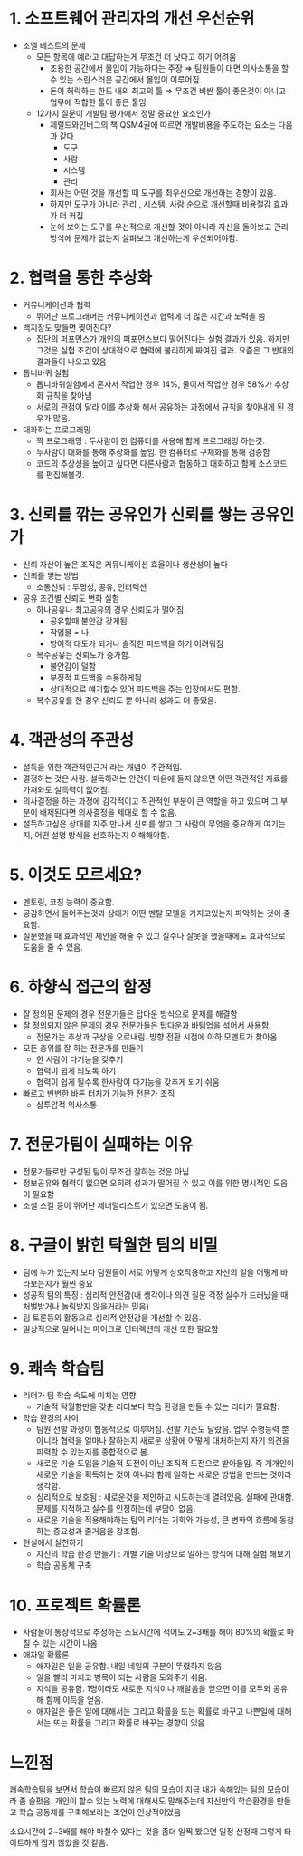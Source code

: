 # 1. 소프트웨어 관리자의 개선 우선순위

- 조엘 테스트의 문제
    - 모든 항목에 예라고 대답하는게 무조건 더 낫다고 하기 어려움
        - 조용한 공간에서 몰입이 가능하다는 주장 ⇒ 팀원들이 대면 의사소통을 할 수 있는 소란스러운 공간에서 몰입이 이루어짐.
        - 돈이 허락하는 한도 내의 최고의 툴 ⇒ 무조건 비싼 툴이 좋은것이 아니고 업무에 적합한 툴이 좋은 툴임
    - 12가지 질문이 개발팀 평가에서 정말 중요한 요소인가
        - 제럴드와인버그의 책 QSM4권에 따르면 개발비용을 주도하는 요소는 다음과 같다
            - 도구
            - 사람
            - 시스템
            - 관리
        - 회사는 어떤 것을 개선할 때 도구를 최우선으로 개선하는 경향이 있음.
        - 하지만 도구가 아니라 관리 , 시스템, 사람 순으로 개선할때 비용절감 효과가 더 커짐
        - 눈에 보이는 도구를 우선적으로 개선할 것이 아니라 자신을 돌아보고 관리 방식에 문제가 없는지 살펴보고 개선하는게 우선되어야함.

# 2. 협력을 통한 추상화

- 커뮤니케이션과 협력
    - 뛰어난 프로그래머는 커뮤니케이션과 협력에 더 많은 시간과 노력을 씀
- 백지장도 맞들면 찢어진다?
    - 집단의 퍼포먼스가 개인의 퍼포먼스보다 떨어진다는 실험 결과가 있음. 하지만 그것은 실험 조건이 상대적으로 협력에 불리하게 짜여진 결과. 요즘은 그 반대의 결과들이 나오고 있음
- 톱니바퀴 실험
    - 톱니바퀴실험에서 혼자서 작업한 경우 14%, 둘이서 작업한 경우 58%가 추상화 규칙을 찾아냄
    - 서로의 관점이 달라 이를 추상화 해서 공유하는 과정에서 규칙을 찾아내게 된 경우가 많음.
- 대화하는 프로그래밍
    - 짝 프로그래밍 : 두사람이 한 컴퓨터를 사용해 함께 프로그래밍 하는것.
    - 두사람이 대화를 통해 추상화를 높임. 한 컴퓨터로 구체화를 통해 검증함
    - 코드의 추상성을 높이고 싶다면 다른사람과 협동하고 대화하고 함께 소스코드를 편집해볼것.

# 3. 신뢰를 깎는 공유인가 신뢰를 쌓는 공유인가

- 신뢰 자산이 높은 조직은 커뮤니케이션 효율이나 생산성이 높다
- 신뢰를 쌓는 방법
    - 소통신뢰 : 투명성, 공유, 인터렉션
- 공유 조건별 신뢰도 변화 실험
    - 하나공유나 최고공유의 경우 신뢰도가 떨어짐
        - 공유할때 불안감 갖게됨.
        - 작업물 = 나.
        - 방어적 태도가 되거나 솔직한 피드백을 하기 어려워짐
    - 복수공유는 신뢰도가 증가함.
        - 불안감이 덜함
        - 부정적 피드백을 수용하게됨
        - 상대적으로 얘기할수 있어 피드백을 주는 입장에서도 편함.
    - 복수공유를 한 경우 신뢰도 뿐 아니라 성과도 더 좋았음.

# 4. 객관성의 주관성

- 설득을 위한 객관적인근거 라는 개념이 주관적임.
- 결정하는 것은 사람. 설득하려는 안건이 마음에 들지 않으면 어떤 객관적인 자료를 가져와도 설득력이 없어짐.
- 의사결정을 하는 과정에 감각적이고 직관적인 부분이 큰 역할을 하고 있으며 그 부분이 배제된다면 의사결정을 제대로 할 수 없음.
- 설득하고싶은 상대를 자주 만나서 신뢰를 쌓고 그 사람이 무엇을 중요하게 여기는지, 어떤 설명 방식을 선호하는지 이해해야함.

# 5. 이것도 모르세요?

- 멘토링, 코칭 능력이 중요함.
- 공감하면서 들어주는것과 상대가 어떤 멘탈 모델을 가지고있는지 파악하는 것이 중요함.
- 질문했을 때 효과적인 제안을 해줄 수 있고 실수나 잘못을 했을때에도 효과적으로 도움을 줄 수 있음.

# 6. 하향식 접근의 함정

- 잘 정의된 문제의 경우 전문가들은 탑다운 방식으로 문제를 해결함
- 잘 정의되지 않은 문제의 경우 전문가들은 탑다운과 바텀업을 섞어서 사용함.
    - 전문가는 추상과 구상을 오르내림. 방향 전환 시점에 아하 모멘트가 찾아옴
- 모든 층위를 잘 하는 전문가를 만들기
    - 한 사람이 다기능을 갖추기
    - 협력이 쉽게 되도록 하기
    - 협력이 쉽게 될수록 한사람이 다기능을 갖추게 되기 쉬움
- 빠르고 빈번한 바톤 터치가 가능한 전문가 조직
    - 삼투압적 의사소통

# 7. 전문가팀이 실패하는 이유

- 전문가들로만 구성된 팀이 무조건 잘하는 것은 아님
- 정보공유와 협력이 없으면 오히려 성과가 떨어질 수 있고 이를 위한 명시적인 도움이 필요함
- 소셜 스킬 등이 뛰어난 제너럴리스트가 있으면 도움이 됨.

# 8. 구글이 밝힌 탁월한 팀의 비밀

- 팀에 누가 있는지 보다 팀원들이 서로 어떻게 상호작용하고 자신의 일을 어떻게 바라보는지가 훨씬 중요
- 성공적 팀의 특징 : 심리적 안전감(내 생각이나 의견 질문 걱정 실수가 드러났을 때 처벌받거나 놀림받지 않을거라는 믿음)
- 팀 토론등의 활동으로 심리적 안전감을 개선할 수 있음.
- 일상적으로 일어나는 마이크로 인터렉션의 개선 또한 필요함

# 9. 쾌속 학습팀

- 리더가 팀 학습 속도에 미치는 영향
    - 기술적 탁월함만을 갖춘 리더보다 학습 환경을 만들 수 있는 리더가 필요함.
- 학습 환경의 차이
    - 팀원 선발 과정이 협동적으로 이루어짐. 선발 기준도 달랐음. 업무 수행능력 뿐 아니라 협력을 얼마나 잘하는지 새로운 상황에 어떻게 대처하는지 자기 의견을 피력할 수 있는지를 종합적으로 봄.
    - 새로운 기술 도입을 기술적 도전이 아닌 조직적 도전으로 받아들임. 즉 개개인이 새로운 기술을 획득하는 것이 아니라 함께 일하는 새로운 방법을 만드는 것이라 생각함.
    - 심리적으로 보호됨 : 새로운것을 제안하고 시도하는데 열려있음. 실패에 관대함. 문제를 지적하고 실수를 인정하는데 부담이 없음.
    - 새로운 기술을 적용해야하는 팀의 리더는 기회와 가능성, 큰 변화의 흐름에 동참하는 중요성과 즐거움을 강조함.
- 현실에서 실천하기
    - 자신의 학습 환경 만들기 : 개별 기술 이상으로 일하는 방식에 대해 실험 해보기
    - 학습 공동체 구축

# 10. 프로젝트 확률론

- 사람들이 통상적으로 추정하는 소요시간에 적어도 2~3배를 해야 80%의 확률로 마칠 수 있는 시간이 나옴
- 애자일 확률론
    - 애자일은 일을 공유함. 내일 네일의 구분이 뚜렸하지 않음.
    - 일을 빨리 마치고 병목이 되는 사람을 도와주기 쉬움.
    - 지식을 공유함. 1명이라도 새로운 지식이나 깨달음을 얻으면 이를 모두와 공유해 함께 이득을 얻음.
    - 애자일은 좋은 일에 대해서는 그리고 확률을 또는 확률로 바꾸고 나쁜일에 대해서는 또는 확률을 그리고 확률로 바꾸는 경향이 있음.

# 느낀점

쾌속학습팀을 보면서 학습이 빠르지 않은 팀의 모습이 지금 내가 속해있는 팀의 모습이라 좀 슬펐음. 개인이 할수 있는 노력에 대해서도 말해주는데 자신만의 학습환경을 만들고 학습 공동체를 구축해보라는 조언이 인상적이었음

소요시간에 2~3배를 해야 마칠수 있다는 것을 좀더 일찍 봤으면 일정 산정때 그렇게 타이트하게 잡지 않았을 것 같음.

